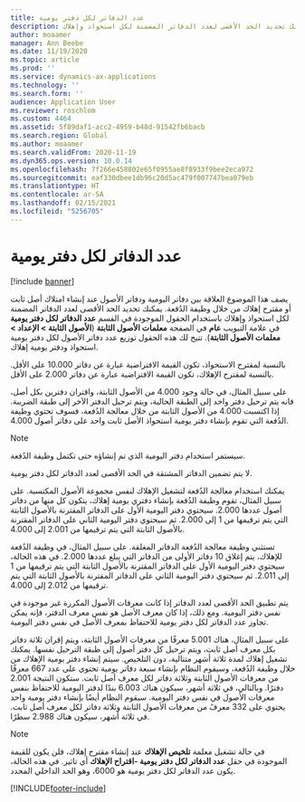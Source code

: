 ```yaml
---
title: عدد الدفاتر لكل دفتر يومية
description: يصف هذا الموضوع العلاقة بين دفاتر اليومية ودفاتر الأصول عند إنشاء امتلاك أصل ثابت أو مقترح إهلاك من خلال وظيفة الدُفعة. يمكنك تحديد الحد الأقصى لعدد الدفاتر المضمنة لكل استحواذ وإهلاك.
author: moaamer
manager: Ann Beebe
ms.date: 11/19/2020
ms.topic: article
ms.prod: ''
ms.service: dynamics-ax-applications
ms.technology: ''
ms.search.form: ''
audience: Application User
ms.reviewer: roschlom
ms.custom: 4464
ms.assetid: 5f89daf1-acc2-4959-b48d-91542fb6bacb
ms.search.region: Global
ms.author: moaamer
ms.search.validFrom: 2020-11-19
ms.dyn365.ops.version: 10.0.14
ms.openlocfilehash: 7f266e458802e65f0955ae8f8933f9bee2eca972
ms.sourcegitcommit: eaf330dbee1db96c20d5ac479f007747bea079eb
ms.translationtype: HT
ms.contentlocale: ar-SA
ms.lasthandoff: 02/15/2021
ms.locfileid: "5256705"
---
```

# <a name="number-of-books-per-journal"></a>عدد الدفاتر لكل دفتر يومية

[!include [banner](../includes/banner.md)]

يصف هذا الموضوع العلاقة بين دفاتر اليومية ودفاتر الأصول عند إنشاء امتلاك أصل ثابت أو مقترح إهلاك من خلال وظيفة الدُفعة. يمكنك تحديد الحد الأقصى لعدد الدفاتر المضمنة لكل استحواذ وإهلاك باستخدام الحقول الموجودة في القسم **عدد الدفاتر لكل دفتر يومية** في علامة التبويب **عام** في الصفحة **معلمات الأصول الثابتة** (**الأصول الثابتة \> الإعداد \> معلمات الأصول الثابتة**). تتيح لك هذه الحقول توزيع عدد دفاتر الأصول لكل دفتر يومية استحواذ ودفتر يومية إهلاك.

بالنسبة لمقترح الاستحواذ، تكون القيمة الافتراضية عبارة عن دفاتر 10.000 على الأقل. بالنسبة لمقترح الإهلاك، تكون القيمة الافتراضية عبارة عن دفاتر 2.000 على الأقل.

على سبيل المثال، في حالة وجود 4.000 من الأصول الثابتة، واقتران دفترين بكل أصل، فانه يتم ترحيل دفتر واحد إلى الطبقة الحالية، ويتم ترحيل الدفتر الآخر إلى طبقة الضريبة. إذا اكتسبت 4.000 من الأصول الثابتة من خلال معالجة الدُفعة، فسوف تحتوي وظيفة الدُفعة التي تقوم بإنشاء دفتر يومية استحواذ الأصل ثابت واحد على دفاتر أصول 4.000.

> [!NOTE]
> سيستمر استخدام دفتر اليومية الذي تم إنشاؤه حتى تكتمل وظيفة الدُفعة.
>
> لا يتم تضمين الدفاتر المشتقة في الحد الأقصى لعدد الدفاتر لكل دفتر يومية.

يمكنك استخدام معالجة الدُفعة لتشغيل الإهلاك لنفس مجموعة الأصول المكتسبة. على سبيل المثال، تقوم وظيفة الدُفعة بإنشاء دفتري يومية إهلاك، يتكون كل منها من دفاتر أصول عددها 2.000. سيحتوي دفتر اليومية الأول على الدفاتر المقترنة بالأصول الثابتة التي يتم ترقيمها من 1 إلى 2.000. ثم سيحتوي دفتر اليومية الثاني على الدفاتر المقترنة بالأصول الثابتة التي يتم ترقيمها من 2.001 إلى 4.000.

تستثني وظيفة معالجة الدُفعة الدفاتر المغلقة. على سبيل المثال، في وظيفة الدُفعة للإهلاك، يتم إغلاق 10 دفاتر الأولى من الدفاتر التي يبلغ عددها 2.000. في هذه الحالة، سيحتوي دفتر اليومية الأول على الدفاتر المقترنة بالأصول الثابتة التي يتم ترقيمها من 1 إلى 2.011. ثم سيحتوي دفتر اليومية الثاني على الدفاتر المقترنة بالأصول الثابتة التي يتم ترقيمها من 2.012 إلى 4.000.

يتم تطبيق الحد الأقصى لعدد الدفاتر إذا كانت معرفات الأصول المكررة غير موجودة في نفس دفتر اليومية. ومع ذلك، إذا كان معرف الأصل هو نفس معرف الدفتر، فإنه يمكن تجاوز عدد الدفاتر لكل دفتر يومية للاحتفاظ بمعرف الأصل في نفس دفتر اليومية.

على سبيل المثال، هناك 5.001 معرفًا من معرفات الأصول الثابتة، ويتم إقران ثلاثة دفاتر بكل معرف أصل ثابت، ويتم ترحيل كل دفتر أصول إلى طبقة الترحيل نفسها. يمكنك تشغيل إهلاك لمدة ثلاثة أشهر متتالية، دون التلخيص.  سيتم إنشاء دفتر يومية الإهلاك من خلال وظيفة الدُفعة، وسيقوم النظام بإنشاء سبعة دفاتر يومية تحتوي على عدد 667 معرفًا من معرفات الأصول الثابتة وثلاثة دفاتر لكل معرف أصل ثابت. ستكون النتيجة 2.001 دفترًا. وبالتالي، في ثلاثة أشهر، سيكون هناك 6.003 بندًا لدفتر اليومية للاحتفاظ بنفس معرفات الأصول في نفس دفتر اليومية. سيقوم النظام أيضًا بإنشاء دفتر يومية واحد يحتوي على 332 معرفً من معرفات الأصول الثابتة وثلاثة دفاتر لكل معرف أصل ثابت. في ثلاثة أشهر، سيكون هناك 2.988 سطرًا.

> [!Note] 
> في حالة تشغيل معلمة **تلخيص الإهلاك** عند إنشاء مقترح إهلاك، فلن يكون للقيمة الموجودة في حقل **عدد الدفاتر لكل دفتر يومية -اقتراح الإهلاك** أي تاثير. في هذه الحالة، يكون عدد الدفاتر لكل دفتر يومية هو 6000، وهو الحد الداخلي المحدد.


[!INCLUDE[footer-include](../../includes/footer-banner.md)]